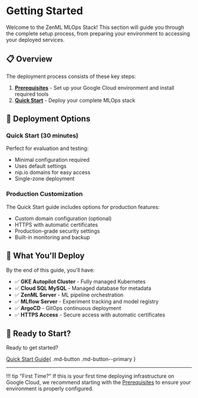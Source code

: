 # Getting Started

Welcome to the ZenML MLOps Stack! This section will guide you through the complete setup process, from preparing your environment to accessing your deployed services.

## 📋 Overview

The deployment process consists of these key steps:

1. **[Prerequisites](prerequisites.md)** - Set up your Google Cloud environment and install required tools
2. **[Quick Start](quick-start.md)** - Deploy your complete MLOps stack

## 🎯 Deployment Options

### Quick Start (30 minutes)
Perfect for evaluation and testing:
- Minimal configuration required
- Uses default settings
- nip.io domains for easy access
- Single-zone deployment

### Production Customization
The Quick Start guide includes options for production features:
- Custom domain configuration (optional)
- HTTPS with automatic certificates
- Production-grade security settings
- Built-in monitoring and backup

## 🔧 What You'll Deploy

By the end of this guide, you'll have:

- ✅ **GKE Autopilot Cluster** - Fully managed Kubernetes
- ✅ **Cloud SQL MySQL** - Managed database for metadata
- ✅ **ZenML Server** - ML pipeline orchestration
- ✅ **MLflow Server** - Experiment tracking and model registry
- ✅ **ArgoCD** - GitOps continuous deployment
- ✅ **HTTPS Access** - Secure access with automatic certificates

## 🚀 Ready to Start?

Ready to get started?

[Quick Start Guide](quick-start.md){ .md-button .md-button--primary }

---

!!! tip "First Time?"
    If this is your first time deploying infrastructure on Google Cloud, we recommend starting with the [Prerequisites](prerequisites.md) to ensure your environment is properly configured.
